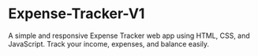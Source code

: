 # Expense-Tracker-V1
A simple and responsive Expense Tracker web app using HTML, CSS, and JavaScript. Track your income, expenses, and balance easily.
